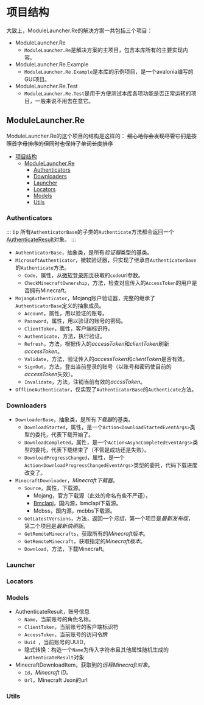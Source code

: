 # 项目结构

大致上，ModuleLauncher.Re的解决方案一共包括三个项目：

+ ModuleLauncher.Re
  + `ModuleLauncher.Re`是解决方案的主项目，包含本库所有的主要实现内容。
+ ModuleLauncher.Re.Example
  + `ModuleLauncher.Re.Example`是本库的示例项目，是一个avalonia编写的GUI项目。
+ ModuleLauncher.Re.Test
  + `ModuleLauncher.Re.Test`是用于方便测试本库各项功能是否正常运转的项目，一般来说不用去在意它。

## ModuleLauncher.Re

ModuleLauncher.Re的这个项目的结构是这样的：
~~细心地你会发现尽管它们是按照首字母排序的但同时也保持了单词长度排序~~

- [项目结构](#项目结构)
  - [ModuleLauncher.Re](#modulelauncherre)
    - [Authenticators](#authenticators)
    - [Downloaders](#downloaders)
    - [Launcher](#launcher)
    - [Locators](#locators)
    - [Models](#models)
    - [Utils](#utils)

### Authenticators
::: tip
所有`AuthenticatorBase`的子类的`Authenticate`方法都会返回一个[AuthenticateResult](#models)对象。
:::

  + `AuthenticatorBase`，抽象类，是所有*验证器*类型的基类。
  + `MicrosoftAuthenticator`，微软验证器，只实现了继承自`AuthenticatorBase`的`Authenticate`方法。
    + `Code`，属性，从[微软登录网页](https://wiki.vg/ZH:Microsoft_Authentication_Scheme)获取的`code`url参数。
    + `CheckMinecraftOwnership`，方法，检查对应传入的`AccessToken`的用户是否拥有Minecraft。
  + `MojangAuthenticator`，Mojang账户验证器，完整的继承了`AuthenticatorBase`定义的抽象成员。
    + `Account`，属性，用以验证的账号。
    + `Password`，属性，用以验证的账号的密码。
    + `ClientToken`，属性，客户端标识符。
    + `Authenticate`，方法，执行验证。
    + `Refresh`，方法，根据传入的*accessToken*和*clientToken*刷新*accessToken*。
    + `Validate`，方法，验证传入的*accessToken*和*clientToken*是否有效。
    + `SignOut`，方法，登出当前登录的账号（以账号和密码使目前的*accessToken*失效）。
    + `Invalidate`，方法，注销当前有效的*accssToken*。
  + `OfflineAuthenticator`，仅实现了`AuthenticatorBase`的`Authenticate`方法。

### Downloaders

+ `DownloaderBase`，抽象类，是所有*下载器*的基类。
  + `DownloadStarted`，属性，是一个`Action<DownloadStartedEventArgs>`类型的委托，代表下载开始了。
  + `DownloadCompleted`，属性，是一个`Action<AsyncCompletedEventArgs>`类型的委托，代表下载结束了（不管是成功还是失败）。
  + `DownloadProgressChanged`，属性，是一个`Action<DownloadProgressChangedEventArgs>`类型的委托，代码下载进度改变了。
+ `MinecraftDownloader`，*Minecraft下载器*。
  + `Source`，属性，下载源。
    + Mojang，官方下载源（此处的命名有些不严谨）。
    + [Bmclapi](https://bmclapidoc.bangbang93.com)，国内源，bmclapi下载源。
    + Mcbss，国内源，mcbbs下载源。
  + `GetLatestVersions`，方法，返回一个*元组*，第一个项目是*最新发布版*，第二个项目是*最新快照版*。
  + `GetRemoteMinecrafts`，获取所有的*Minecraft版本*。
  + `GetRemoteMinecraft`，获取指定的*Minecraft版本*。
  + `Download`，方法，下载Minecraft。

### Launcher

### Locators

### Models

 + AuthenticateResult，账号信息
   + `Name`，当前账号的角色名称。
   + `ClientToken`，当前账号的客户端标识符
   + `AccessToken`，当前账号的访问令牌
   + `Uuid `，当前账号的UUID，
   + 隐式转换：构造一个`Name`为传入字符串且其他属性随机生成的`AuthenticateResult`对象
 + MinecraftDownloadItem，获取到的*远程Minecraft对象*。
   + `Id`，*Minecraft ID*。
   + `Url`，Minecraft Json的url

### Utils